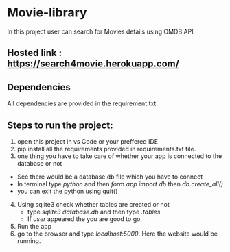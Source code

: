 # Movie-library
In this project user can search for Movies details using OMDB API

## Hosted link : https://search4movie.herokuapp.com/

## Dependencies 

All dependencies are provided in the requirement.txt

## Steps to run the project:

1. open this project in vs Code or your preffered IDE
2. pip install all the requirements provided in requirements.txt file.
3. one thing you have to take care of whether your app is connected to the database or not
  - See there would be a database.db file which you have to connect
  - In terminal type *python* and then *form app import db* then *db.create_all()*
  -  you can exit the python using quit()
4. Using sqlite3 check whether tables are created or not
   - type *sqlite3 database.db* and then type *.tables*
   - If *user* appeared the you are good to go.
5. Run the app
6. go to the browser and type *localhost:5000*. Here the website would be running.
